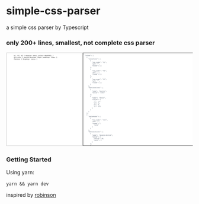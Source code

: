 # simple-css-parser
a simple css parser by Typescript
### only 200+ lines, smallest, not complete css parser

![alt demo](public/demo.png)

### Getting Started
Using yarn:
```
yarn && yarn dev
```

inspired by [robinson](https://github.com/mbrubeck/robinson/)
